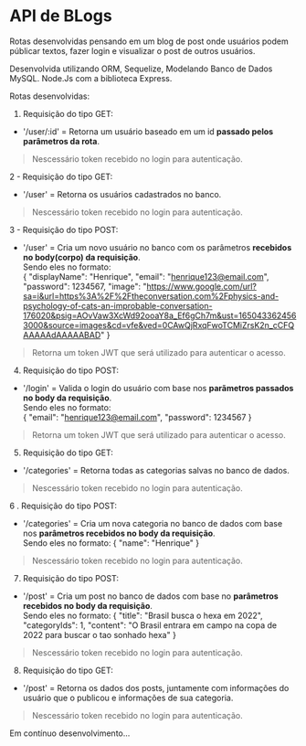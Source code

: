# API de BLogs

Rotas desenvolvidas pensando em um blog de post onde usuários podem públicar textos, fazer login e visualizar o post de outros usuários.

Desenvolvida utilizando ORM, Sequelize, Modelando Banco de Dados MySQL.
Node.Js com a biblioteca Express.

Rotas desenvolvidas:
1. Requisição do tipo GET:  
* '/user/:id' = Retorna um usuário baseado em um id __passado pelos parâmetros da rota__. 
> Nescessário token recebido no login para autenticação.

2 - Requisição do tipo GET:  
* '/user' = Retorna os usuários cadastrados no banco.
> Nescessário token recebido no login para autenticação.

3 - Requisição do tipo POST:  
* '/user' = Cria um novo usuário no banco com os parâmetros __recebidos no body(corpo) da requisição__.  
Sendo eles no formato:  
{
	"displayName": "Henrique",
	"email": "henrique123@email.com",
	"password": 1234567,
	"image": "https://www.google.com/url?sa=i&url=https%3A%2F%2Ftheconversation.com%2Fphysics-and-psychology-of-cats-an-improbable-conversation-176020&psig=AOvVaw3XcWd92ooaY8a_Ef6gCh7m&ust=1650433624563000&source=images&cd=vfe&ved=0CAwQjRxqFwoTCMiZrsK2n_cCFQAAAAAdAAAAABAD"
}
> Retorna um token JWT que será utilizado para autenticar o acesso.

4. Requisição do tipo POST:  
* '/login' = Valida o login do usuário com base nos __parãmetros passados no body da requisição__.  
Sendo eles no formato:  
{
	"email": "henrique123@email.com",
	"password": 1234567
}
> Retorna um token JWT que será utilizado para autenticar o acesso.

5. Requisição do tipo GET:  
* '/categories' = Retorna todas as categorias salvas no banco de dados.
> Nescessário token recebido no login para autenticação.

6 . Requisição do tipo POST:  
* '/categories' = Cria um nova categoria no banco de dados com base nos __parâmetros recebidos no body da requisição__.  
Sendo eles no formato:
{
	"name": "Henrique"
}
> Nescessário token recebido no login para autenticação.

7. Requisição do tipo POST:  
* '/post' = Cria um post no banco de dados com base no __parâmetros recebidos no body da requisição__.  
Sendo eles no formato:
{
	"title": "Brasil busca o hexa em 2022",
	"categoryIds": 1,
	"content": "O Brasil entrara em campo na copa de 2022 para buscar o tao sonhado hexa"
}
> Nescessário token recebido no login para autenticação.

8. Requisição do tipo GET:  
* '/post' = Retorna os dados dos posts, juntamente com informações do usuário que o publicou e informações de sua categoria.
> Nescessário token recebido no login para autenticação.

Em contínuo desenvolvimento...

